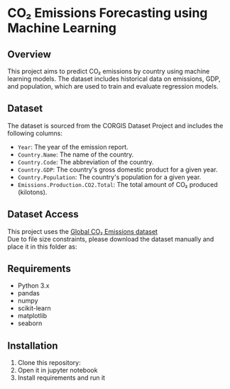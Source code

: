 # CO₂ Emissions Forecasting using Machine Learning

## Overview
This project aims to predict CO₂ emissions by country using machine learning models. The dataset includes historical data on emissions, GDP, and population, which are used to train and evaluate regression models.

## Dataset
The dataset is sourced from the CORGIS Dataset Project and includes the following columns:
- `Year`: The year of the emission report.
- `Country.Name`: The name of the country.
- `Country.Code`: The abbreviation of the country.
- `Country.GDP`: The country's gross domestic product for a given year.
- `Country.Population`: The country's population for a given year.
- `Emissions.Production.CO2.Total`: The total amount of CO₂ produced (kilotons).

## Dataset Access

This project uses the [Global CO₂ Emissions dataset](https://corgis-edu.github.io/corgis/csv/global_emissions)  
Due to file size constraints, please download the dataset manually and place it in this folder as:



## Requirements
- Python 3.x
- pandas
- numpy
- scikit-learn
- matplotlib
- seaborn

## Installation
1. Clone this repository:
2. Open it in jupyter notebook
3. Install requirements and run it

